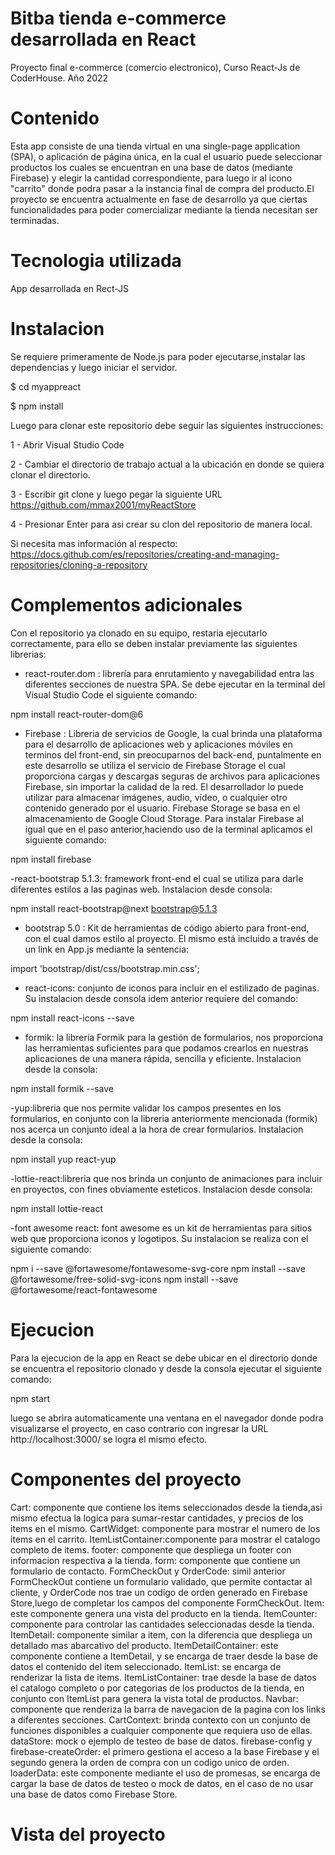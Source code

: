 # Bitba tienda e-commerce desarrollada en React

Proyecto final e-commerce (comercio electronico), Curso React-Js de CoderHouse. Año 2022

# Contenido

Esta app consiste de una tienda virtual en una single-page application (SPA), o aplicación de página única, en la cual el usuario
puede seleccionar productos los cuales se encuentran en una base de datos (mediante Firebase) y elegir la cantidad correspondiente, para luego ir al icono "carrito" donde podra pasar a la instancia final de compra del producto.El proyecto se encuentra actualmente en fase de desarrollo ya que ciertas funcionalidades para
poder comercializar mediante la tienda necesitan ser terminadas. 

# Tecnologia utilizada

App desarrollada en Rect-JS

# Instalacion

Se requiere primeramente de Node.js para poder ejecutarse,instalar las dependencias y luego iniciar el servidor.

$ cd myappreact

$ npm install

Luego para clonar este repositorio debe seguir las siguientes instrucciones:

1 - Abrir Visual Studio Code

2 - Cambiar el directorio de trabajo actual a la ubicación en donde se quiera clonar el directorio.

3 - Escribir git clone y luego pegar la siguiente URL https://github.com/mmax2001/myReactStore

4 - Presionar Enter para asi crear su clon del repositorio de manera local.

Si necesita mas información al respecto: https://docs.github.com/es/repositories/creating-and-managing-repositories/cloning-a-repository

# Complementos adicionales

Con el repositorio ya clonado en su equipo, restaria ejecutarlo correctamente, para ello se deben instalar previamente las siguientes librerias:

- react-router.dom : librería para enrutamiento y navegabilidad entra las diferentes secciones de nuestra SPA. Se debe ejecutar en la terminal del Visual Studio Code el siguiente comando:

npm install react-router-dom@6 

- Firebase : Libreria de servicios de Google, la cual brinda una plataforma para el desarrollo de aplicaciones web y aplicaciones móviles en terminos del front-end, sin preocuparnos del back-end, puntalmente en este desarrollo se utiliza el servicio de Firebase Storage el cual proporciona cargas y descargas seguras de archivos para aplicaciones Firebase, sin importar la calidad de la red. El desarrollador lo puede utilizar para almacenar imágenes, audio, vídeo, o cualquier otro contenido generado por el usuario. Firebase Storage se basa en el almacenamiento de Google Cloud Storage. Para instalar Firebase al igual que en el paso anterior,haciendo uso de la terminal aplicamos el siguiente comando:

npm install firebase

-react-bootstrap 5.1.3: framework front-end el cual se utiliza para darle diferentes estilos a las paginas web.
Instalacion desde consola:

npm install react-bootstrap@next bootstrap@5.1.3

- bootstrap 5.0 : Kit de herramientas de código abierto para front-end, con el cual  damos estilo al proyecto. El mismo está incluido a través de un link en App.js mediante la sentencia: 

import 'bootstrap/dist/css/bootstrap.min.css';

- react-icons: conjunto de iconos para incluir en el estilizado de paginas. 
Su instalacion desde consola idem anterior requiere del comando:

npm install react-icons --save

- formik: la librería Formik para la gestión de formularios, nos proporciona las herramientas suficientes para que podamos crearlos en nuestras aplicaciones de una manera rápida, sencilla y eficiente.
Instalacion desde la consola:

npm install formik --save

-yup:libreria que nos permite validar los campos presentes en los formularios, en conjunto con la libreria anteriormente mencionada (formik) nos acerca un conjunto ideal a la hora de crear formularios.
Instalacion desde la consola:

npm install yup react-yup

-lottie-react:libreria que nos brinda un conjunto de animaciones para incluir en proyectos, con fines obviamente esteticos.
Instalacion desde consola:

npm install lottie-react

-font awesome react: font awesome es un kit de herramientas para sitios web que proporciona iconos y logotipos.
Su instalacion se realiza con el siguiente comando:

npm i --save @fortawesome/fontawesome-svg-core
npm install --save @fortawesome/free-solid-svg-icons
npm install --save @fortawesome/react-fontawesome

# Ejecucion

Para la ejecucion de la app en React se debe ubicar en el directorio donde se encuentra el repositorio clonado y desde la consola ejecutar el siguiente
comando:

npm start

luego se abrira automaticamente una ventana en el navegador donde podra visualizarse
el proyecto, en caso contrario con ingresar la URL http://localhost:3000/ se logra
el mismo efecto.

# Componentes del proyecto

Cart: componente que contiene los items seleccionados desde la tienda,asi mismo efectua la logica para sumar-restar cantidades, y precios de los items en el mismo.
CartWidget: componente para mostrar el numero de los items en el carrito.
ItemListContainer:componente para mostrar el catalogo completo de items.
footer: componente que despliega un footer con informacion respectiva a la tienda.
form: componente que contiene un formulario de contacto.
FormCheckOut y OrderCode: simil anterior FormCheckOut contiene un formulario validado, que permite contactar al cliente, y OrderCode nos trae un codigo de orden generado en Firebase Store,luego de completar los campos del componente FormCheckOut.
Item: este componente genera una vista del producto en la tienda.
ItemCounter: componente para controlar las cantidades seleccionadas desde la tienda.
ItemDetail: componente similar a item, con la diferencia que despliega un detallado mas abarcativo del producto.
ItemDetailContainer: este componente contiene a ItemDetail, y se encarga de traer desde la base de datos el contenido del item seleccionado.
ItemList: se encarga de renderizar la lista de items.
ItemListContainer: trae desde la base de datos el catalogo completo o por categorias de los productos de la tienda, en conjunto con ItemList para genera la vista total de productos.
Navbar: componente que renderiza la barra de navegacion de la pagina
con los links a diferentes secciones.
CartContext: brinda contexto con un conjunto de funciones disponibles a cualquier componente que requiera uso de ellas.
dataStore: mock o ejemplo de testeo de base de datos.
firebase-config y firebase-createOrder: el primero gestiona el acceso a la base Firebase y el segundo genera la orden de compra con un codigo unico de orden.
loaderData: este componente mediante el uso de promesas, se encarga de cargar la base de datos de testeo o mock de datos, en el caso de no usar una base de datos como Firebase Store.

# Vista del proyecto
